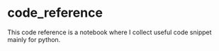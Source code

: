 # code_reference
This code reference is a notebook where I collect useful code snippet mainly for python.
